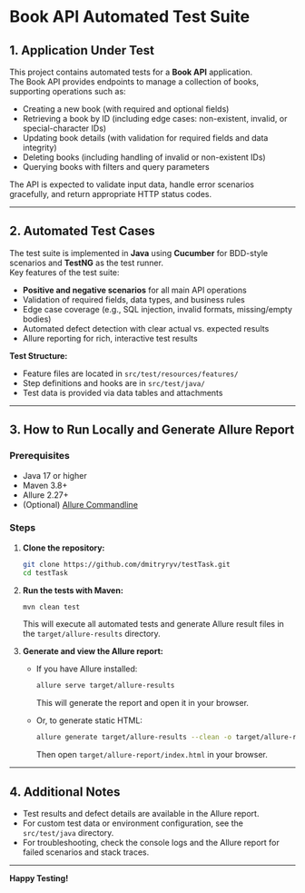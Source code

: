 # Book API Automated Test Suite

## 1. Application Under Test

This project contains automated tests for a **Book API** application.  
The Book API provides endpoints to manage a collection of books, supporting operations such as:

- Creating a new book (with required and optional fields)
- Retrieving a book by ID (including edge cases: non-existent, invalid, or special-character IDs)
- Updating book details (with validation for required fields and data integrity)
- Deleting books (including handling of invalid or non-existent IDs)
- Querying books with filters and query parameters

The API is expected to validate input data, handle error scenarios gracefully, and return appropriate HTTP status codes.

---

## 2. Automated Test Cases

The test suite is implemented in **Java** using **Cucumber** for BDD-style scenarios and **TestNG** as the test runner.  
Key features of the test suite:

- **Positive and negative scenarios** for all main API operations
- Validation of required fields, data types, and business rules
- Edge case coverage (e.g., SQL injection, invalid formats, missing/empty bodies)
- Automated defect detection with clear actual vs. expected results
- Allure reporting for rich, interactive test results

**Test Structure:**
- Feature files are located in `src/test/resources/features/`
- Step definitions and hooks are in `src/test/java/`
- Test data is provided via data tables and attachments

---

## 3. How to Run Locally and Generate Allure Report

### **Prerequisites**

- Java 17 or higher
- Maven 3.8+
- Allure 2.27+
- (Optional) [Allure Commandline](https://docs.qameta.io/allure/#_installing_a_commandline)

### **Steps**

1. **Clone the repository:**
    ```sh
    git clone https://github.com/dmitryryv/testTask.git
    cd testTask
    ```

2. **Run the tests with Maven:**
    ```sh
    mvn clean test
    ```

   This will execute all automated tests and generate Allure result files in the `target/allure-results` directory.


3. **Generate and view the Allure report:**

    - If you have Allure installed:
        ```sh
        allure serve target/allure-results
        ```
      This will generate the report and open it in your browser.

    - Or, to generate static HTML:
        ```sh
        allure generate target/allure-results --clean -o target/allure-report
        ```

      Then open `target/allure-report/index.html` in your browser.

---

## 4. Additional Notes

- Test results and defect details are available in the Allure report.
- For custom test data or environment configuration, see the `src/test/java` directory.
- For troubleshooting, check the console logs and the Allure report for failed scenarios and stack traces.

---

**Happy Testing!**